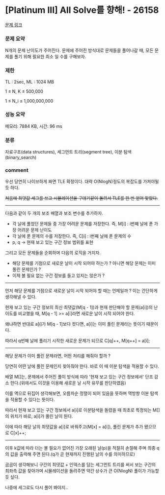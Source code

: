 
# [Platinum III] All Solve를 향해! - 26158

[문제 링크](https://www.acmicpc.net/problem/26158)

### 문제 요약

<p> N개의 문제 난이도가 주어진다. 문제에 주어진 방식대로 문제들을 풀어나갈 때, 모든 문제를 풀기 위해 필요한 최소 일 수를 구해보자. </p>

### 제한

TL : 2sec, ML : 1024 MB

1 ≤ N, K ≤ 500,000

1 ≤ N_i ≤ 1,000,000,000

### 성능 요약

메모리: 7884 KB, 시간: 96 ms

### 분류

자료구조(data structures), 세그먼트 트리(segment tree), 이분 탐색(binary_search)

### comment

우선 당연히 나이브하게 짜면 TLE 확정이다. 대략 O(NlogN)정도의 복잡도를 가져야될 듯 하다.

<del> 처음에 최댓값 세그를 쓰고 시뮬레이션을 구데기같이 돌려서 TLE를 한 번 얻어 맞았다. </del>

-----------------------------------------------------------------------------------------------------------------------------------------------------------------------

다음과 같이 두 개의 보조 배열과 보조 변수를 추가하자.

* 각 날에 풀었던 문제들 중 가장 어려운 문제를 저장한다. 즉, M[i] : i번째 날에 푼 가장 어려운 문제 난이도
* 각 날에 푼 문제의 수를 저장한다. 즉, C[i] : i번째 날에 푼 문제의 수
* p, q -> 현재 보고 있는 구간 정보 범위를 표현

그리고 모든 문제들을 순회하며 다음의 로직을 거치자.

* 해당 문제를 기점으로 새로운 날이 시작 되어야 하는가 ? 아니면 해당 문제는 이미 풀린 문제인가 ?
* 이제 볼 필요 없는 구간 정보를 들고 있지는 않은가 ?

-----------------------------------------------------------------------------------------------------------------------------------------------------------------------

먼저 해당 문제를 기점으로 새로운 날이 시작 되어야 할 때는 언제일까 ? 이는 간단하게 생각해낼 수 있다.

현재 보고 있는 구간 정보의 최신 최댓값(M[q - 1])과 현재 판단해야 할 문제(a[i])의 난이도를 비교했을 때, M[q - 1] >= a[i]라면 새로운 날이 시작 되어야 한다.

왜냐하면 반대로 a[i]가 M[q - 1]보다 컷다면, a[i]는 이미 풀린 문제라는 뜻이기 때문이다.

따라서 q번째 날에 풀리기 시작한 새로운 문제가 되므로 C[q]++, M[q++] = a[i];

-----------------------------------------------------------------------------------------------------------------------------------------------------------------------

해당 문제가 이미 풀린 문제라면, 어떤 처리를 해줘야 할까 ?

당연히 어떤 날에 풀린 문제인지 찾아줘야 한다. 바로 이 때 이분 탐색을 적용할 수 있다.

배열 M[]는, 문제에서 주어진 풀이 방식에 따라 '현재 보고 있는 구간 정보에서' 단조 감소 한다.(위에서도 이것을 이용해 새로운 날 시작 유무를 판단하였음)

이를 역으로 뒤집어 생각해보면, 오름차순 정렬이 되어 있음을 뜻하며 역방향 이분 탐색을 적용할 수 있다는 뜻이다.

따라서 현재 보고 있는 구간 정보에서 a[i]로 이분탐색을 돌렸을 때 최초로 특정되는 M[]의 위치가 바로, a[i]가 풀린 날이 된다.

이에 따라 해당 날의 최댓값을 a[i]로 바꿔주고(M[x] = a[i]), 풀린 문제가 추가 됐으므로 C[x]++;

-----------------------------------------------------------------------------------------------------------------------------------------------------------------------

이후 k값에 따라 더는 볼 필요가 없어진 가장 오래된 날(p)을 적절히 손절해 주며 최종 q의 값을 출력해 주면 된다.(q가 곧 현재까지 진행된 날의 수를 의미하므로)

곰곰이 생각해보니 구간의 최댓값 + 인덱스를 담는 세그먼트 트리를 써서 보는 구간의 최좌측 값을 찾아가며 시뮬레이션을 돌려주면 약간 상수가 큰 O(NlogN) 풀이가 가능할 듯 싶다.

나중에 세그로도 다시 풀어 봐야지..
